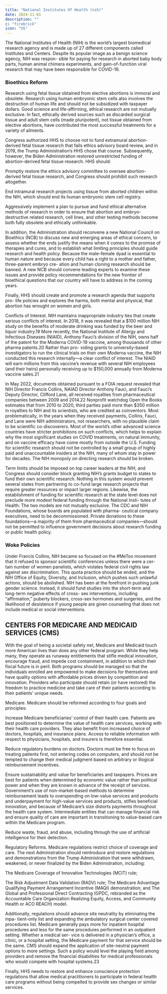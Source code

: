 ```yaml
---
title: "National Institutes Of Health (nih)"
date: 2024-11-01
description: ""
c: "firebrick"
icon: "US"
---
```




The National Institutes of Health (NIH) is the world’s largest biomedical
research agency and is made up of 27 different components called Institutes and
Centers. Despite its popular image as a benign science agency, NIH was respon-
sible for paying for research in aborted baby body parts, human animal chimera
experiments, and gain-of-function viral research that may have been responsible
for COVID-19.


### Bioethics Reform

Research using fetal tissue obtained from elective abortions
is immoral and obsolete. Research using human embryonic stem cells also involves
the destruction of human life and should not be subsidized with taxpayer dollars.
Good science and life-affirming, ethical research are not mutually exclusive. In
fact, ethically derived sources such as discarded surgical tissue and adult stem cells
(made pluripotent), not tissue obtained from elective abortions, have contributed
the most successful treatments for a variety of ailments.


Congress authorized HHS to choose not to fund extramural abortion-derived fetal tissue research that fails ethics advisory board review, and in 2019, the Trump Administration’s HHS chose that course. Subsequently, however, the Biden
Administration restored unrestricted funding of abortion-derived fetal tissue
research. HHS should:

Promptly restore the ethics advisory committee to oversee abortion-
derived fetal tissue research, and Congress should prohibit such
research altogether.

End intramural research projects using tissue from aborted children
within the NIH, which should end its human embryonic stem
cell registry.

Aggressively implement a plan to pursue and fund ethical alternative
methods of research in order to ensure that abortion and embryo-
destructive related research, cell lines, and other testing methods
become both fully obsolete and ethically unthinkable.

In addition, the Administration should reconvene a new National Council on
Bioethics (NCB) to discuss new and emerging areas of ethical concern, to assess
whether the ends justify the means when it comes to the promise of therapies
and cures, and to establish what limiting principles should guide research and
health policy. Because the male–female dyad is essential to human nature and
because every child has a right to a mother and father, three-parent embryo cre-
ation and human cloning research should be banned. A new NCB should convene
leading experts to examine these issues and provide policy recommendations for
the new frontier of bioethical questions that our country will have to address in
the coming years.

Finally, HHS should create and promote a research agenda that supports pro-
life policies and explores the harms, both mental and physical, that abortion has
wrought on women and girls.

Conflicts of Interest. NIH maintains inappropriate industry ties that create
serious conflicts of interest. In 2018, it was revealed that a $100 million NIH study
on the benefits of moderate drinking was funded by the beer and liquor industry.19
More recently, the National Institute of Allergy and Infectious Diseases (NIAID),
Anthony Fauci’s division of the NIH, owns half of the patent for the Moderna
COVID-19 vaccine, among thousands of other pharma patents.20 Rather than pro-
viding grants to university-based investigators to run the clinical trials on their own
Moderna vaccine, the NIH conducted this research internally—a clear conflict of
interest. The NIAID will earn millions from this vaccine’s revenue with several
NIH employees (and their heirs) personally receiving up to $150,000 annually
from Moderna vaccine sales.21﻿

In May 2022, documents obtained pursuant to a FOIA request revealed that
NIH Director Francis Collins, NAIAD Director Anthony Fauci, and Fauci’s Deputy
Director, Clifford Lane, all received royalties from pharmaceutical companies
between 2009 and 2014.22 Nonprofit watchdog Open the Books estimates that from
2010 to 2020, third parties paid more than $350 million in royalties to NIH and
its scientists, who are credited as coinventors. Most problematically, in the years
when they received payments, Collins, Fauci, and Lane were NIH administrators,
not researchers, with no plausible claim to be scientific co-discoverers.
Most of the world’s other advanced science countries have stricter prohibitions
on such conflicts, which helps to explain why the most significant studies on COVID
treatments, on natural immunity, and on vaccine efficacy have come mostly from
outside the U.S. Funding for scientific research should not be controlled by a small group of
highly paid and unaccountable insiders at the NIH, many of whom stay in power
for decades. The NIH monopoly on directing research should be broken. 

Term limits should be imposed on top career leaders at the NIH, and Congress should consider block granting NIH’s grants budget to states to fund their own scientific research. Nothing in this system would prevent several states from partnering to co-fund large research projects that require greater resources or impact larger regions. Likewise, the establishment of funding for scientific research at the state level does not preclude more modest federal funding through the National Insti- tutes of Health: The two models are not mutually exclusive. The CDC and NIH Foundations, whose boards are populated with pharma- ceutical company executives, need to be decommissioned. Private donations to these foundations—a majority of them from pharmaceutical companies—should not be permitted to influence government decisions about research funding or public health policy.


### Woke Policies

Under Francis Collins, NIH became so focused on the #MeToo movement that it refused to sponsor scientific conferences unless there were a cer- tain number of women panelists, which violates federal civil rights law against sex discrimination. This quota practice should be ended, and the NIH Office of Equity, Diversity, and Inclusion, which pushes such unlawful actions, should be abolished. NIH has been at the forefront in pushing junk gender science. Instead, it should fund studies into the short-term and long-term negative effects of cross- sex interventions, including “affirmation,” puberty blockers, cross-sex hormones and surgeries, and the likelihood of desistence if young people are given counseling that does not include medical or social interventions.


## CENTERS FOR MEDICARE AND MEDICAID SERVICES (CMS)

With the goal of being a societal safety net, Medicare and Medicaid touch more
American lives than does any other federal program. While they help many, they operate as runaway entitlements that stifle medical innovation, encourage fraud, and impede cost containment, in addition to which their fiscal future is in peril.
Both programs should be managed so that the individuals enrolled are empowered to make decisions for themselves and have quality options with affordable prices driven by competition and innovation. Providers who participate should
retain (or have restored) the freedom to practice medicine and take care of their
patients according to their patients’ unique needs.

Medicare. Medicare should be reformed according to four goals and principles:

Increase Medicare beneficiaries’ control of their health care.
Patients are best positioned to determine the value of health care
services, working with their health care providers. They also benefit from
increased choice of doctors, hospitals, and insurance plans. Access to
reliable information with respect to physicians, hospitals, and insurers is
therefore essential.

Reduce regulatory burdens on doctors. Doctors must be free to focus on
treating patients first, not entering codes on computers, and should not be
tempted to change their medical judgment based on arbitrary or illogical
reimbursement incentives.

Ensure sustainability and value for beneficiaries and taxpayers.
Prices are best for patients when determined by economic value rather
than political power and when they are known in advance of the receipt of
services. Government’s use of non-market-based methods to determine
reimbursement leads to overspending on low-value services and products
and underpayment for high-value services and products, stifles beneficial
innovation, and because of Medicare’s size distorts payments throughout
the health care system. Intermediate entities that can manage financial risk
and ensure quality of care are important in transitioning to value-based care
within the Medicare program.

Reduce waste, fraud, and abuse, including through the use of artificial
intelligence for their detection.

Regulatory Reforms. Medicare regulations restrict choice of coverage and
care. The next Administration should reintroduce and restore regulations and
demonstrations from the Trump Administration that were withdrawn, weakened,
or never finalized by the Biden Administration, including:

The Medicare Coverage of Innovative Technologies (MCIT) rule;

The Risk Adjustment Data Validation (RADV) rule;
The Medicare Advantage Qualifying Payment Arrangement Incentive
(MAQI) demonstration; and
The Global and Professional Direct Contracting (GPDC, rebranded as the
Accountable Care Organization Realizing Equity, Access, and Community
Health or ACO REACH) model.

Additionally, regulations should advance site neutrality by eliminating the inpa-
tient-only list and expanding the ambulatory surgical center covered procedures
list. Medicare generally pays more for inpatient hospital procedures and less for
the same procedures performed in an outpatient setting. Whether a medical ser-
vice is delivered in a physician’s office, a clinic, or a hospital setting, the Medicare
payment for that service should be the same. CMS should expand the application
of site-neutral payment options to more settings. Such a policy would level the
playing field among providers and remove the financial disabilities for medical
professionals who would compete with hospital systems.23

Finally, HHS needs to restore and enhance conscience protection regulations
that allow medical practitioners to participate in federal health care programs
without being compelled to provide sex changes or similar services.

